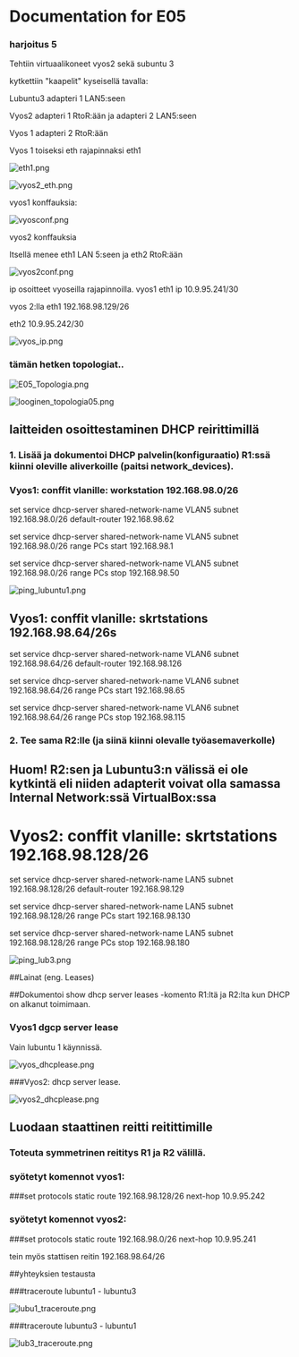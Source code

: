 # Documentation for E05

### harjoitus 5

Tehtiin virtuaalikoneet vyos2 sekä  subuntu 3

kytkettiin "kaapelit" kyseisellä tavalla:

Lubuntu3 adapteri 1 LAN5:seen

Vyos2 adapteri 1 RtoR:ään ja adapteri 2 LAN5:seen

Vyos 1 adapteri 2 RtoR:ään

Vyos 1 toiseksi eth rajapinnaksi eth1


![eth1.png](E05/eth1.png)

![vyos2_eth.png](E05/vyos2_eth)

vyos1 konffauksia:

![vyosconf.png](E05/vyosconf.png)

vyos2 konffauksia

Itsellä menee eth1 LAN 5:seen ja eth2 RtoR:ään

![vyos2conf.png](E05/vyos2conf.png)

ip osoitteet vyoseilla rajapinnoilla. vyos1 eth1 ip 10.9.95.241/30

vyos 2:lla eth1 192.168.98.129/26

eth2 10.9.95.242/30

![vyos_ip.png](E05/vyos_ip.png)

### tämän hetken topologiat..

![E05_Topologia.png](E05/E05_Topologia.png)

![looginen_topologia05.png](E05/looginen_topologia05.png)

## laitteiden osoittestaminen DHCP reirittimillä

### 1. Lisää ja dokumentoi DHCP palvelin(konfiguraatio) R1:ssä kiinni oleville aliverkoille (paitsi network_devices).

### Vyos1: conffit vlanille: workstation 192.168.98.0/26

set service dhcp-server shared-network-name VLAN5 subnet 192.168.98.0/26 default-router 192.168.98.62

set service dhcp-server shared-network-name VLAN5 subnet 192.168.98.0/26 range PCs start 192.168.98.1 

set service dhcp-server shared-network-name VLAN5 subnet 192.168.98.0/26 range PCs stop 192.168.98.50

![ping_lubuntu1.png](E05/ping_lubuntu1.png)

## Vyos1: conffit vlanille: skrtstations 192.168.98.64/26s

set service dhcp-server shared-network-name VLAN6 subnet 192.168.98.64/26 default-router 192.168.98.126

set service dhcp-server shared-network-name VLAN6 subnet 192.168.98.64/26 range PCs start 192.168.98.65

set service dhcp-server shared-network-name VLAN6 subnet 192.168.98.64/26 range PCs stop 192.168.98.115


### 2. Tee sama R2:lle (ja siinä kiinni olevalle työasemaverkolle)
## Huom! R2:sen ja Lubuntu3:n välissä ei ole kytkintä eli niiden adapterit voivat olla samassa Internal Network:ssä VirtualBox:ssa

# Vyos2: conffit vlanille: skrtstations 192.168.98.128/26

set service dhcp-server shared-network-name LAN5 subnet 192.168.98.128/26 default-router 192.168.98.129

set service dhcp-server shared-network-name LAN5 subnet 192.168.98.128/26 range PCs start 192.168.98.130

set service dhcp-server shared-network-name LAN5 subnet 192.168.98.128/26 range PCs stop 192.168.98.180

![ping_lub3.png](E05/ping_lub3.png)

##Lainat (eng. Leases)

##Dokumentoi show dhcp server leases -komento R1:ltä ja R2:lta kun DHCP on alkanut toimimaan.


### Vyos1 dgcp server lease

Vain lubuntu 1 käynnissä.

![vyos_dhcplease.png](E05/vyos_dhcplease.png)

###Vyos2: dhcp server lease.


![vyos2_dhcplease.png](E05/vyos2_dhcplease.png)

## Luodaan staattinen reitti reitittimille

### Toteuta symmetrinen reititys R1 ja R2 välillä.

### syötetyt komennot vyos1:

###set protocols static route 192.168.98.128/26 next-hop 10.9.95.242


### syötetyt komennot vyos2:

###set protocols static route 192.168.98.0/26 next-hop 10.9.95.241

tein myös stattisen reitin    192.168.98.64/26 


##yhteyksien testausta

###traceroute lubuntu1 - lubuntu3

![lubu1_traceroute.png](E05/lubu1_traceroute.png)

###traceroute lubuntu3 - lubuntu1

![lub3_traceroute.png](E05/lub3_traceroute.png)